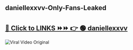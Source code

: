 
 ## daniellexxvv-Only-Fans-Leaked

# <h2><a href="https://clipsfans.com/daniellexxvv&ref=git">🔗 Click to LINKS ⏩⏩ 👉 🟢 daniellexxvv </a></h2>

<a href="https://clipsfans.com/daniellexxvv&ref=git" rel="nofollow" data-target="animated-image.originalLink"><img src="https://i.ibb.co.com/xMMVF88/686577567.gif" alt="Viral Video Original" style="max-width: 100%; display: inline-block;" data-target="animated-image.originalImage"></a>

